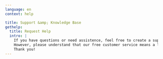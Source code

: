 ```yaml
---
language: en
context: help

title: Support &amp; Knowledge Base
gethelp:
  title: Request Help
  intro: |
    If you have questions or need assistence, feel free to create a support ticket.<br/>
    However, please understand that our free customer service means a lot of effort and we would highly appreciate it, if you use the search function of our knowledge base before contacting us. :cat:<br/>
    Thank you!
---
```


